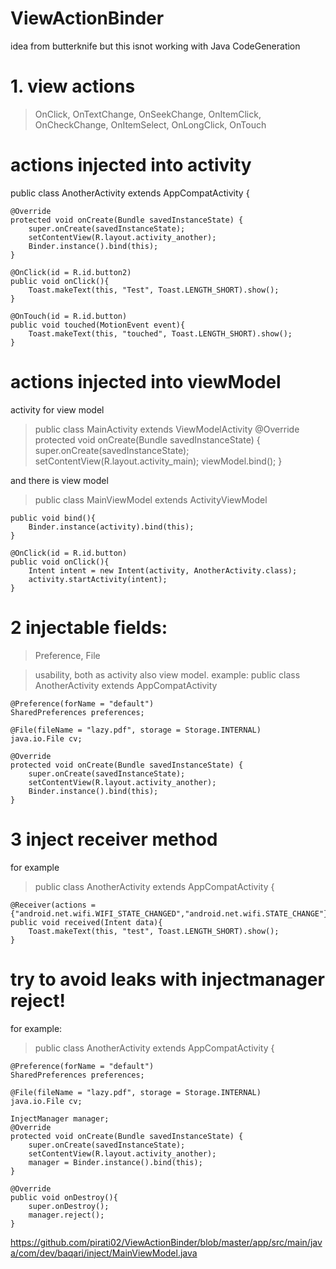 # ViewActionBinder

idea from butterknife but this isnot working with Java CodeGeneration
# 1. view actions
> OnClick, OnTextChange, OnSeekChange, OnItemClick, OnCheckChange, OnItemSelect, OnLongClick, OnTouch

# actions injected into activity
public class AnotherActivity extends AppCompatActivity {

    @Override
    protected void onCreate(Bundle savedInstanceState) {
        super.onCreate(savedInstanceState);
        setContentView(R.layout.activity_another);
        Binder.instance().bind(this);
    }

    @OnClick(id = R.id.button2)
    public void onClick(){
        Toast.makeText(this, "Test", Toast.LENGTH_SHORT).show();
    }
    
    @OnTouch(id = R.id.button)
    public void touched(MotionEvent event){
        Toast.makeText(this, "touched", Toast.LENGTH_SHORT).show();
    }

# actions injected into viewModel
 activity for view model
> public class MainActivity extends ViewModelActivity<MainViewModel>
    @Override
    protected void onCreate(Bundle savedInstanceState) {
        super.onCreate(savedInstanceState);
        setContentView(R.layout.activity_main);
        viewModel.bind();
    }

and there is view model
> public class MainViewModel extends ActivityViewModel<MainActivity>

    public void bind(){
        Binder.instance(activity).bind(this);
    }

    @OnClick(id = R.id.button)
    public void onClick(){
        Intent intent = new Intent(activity, AnotherActivity.class);
        activity.startActivity(intent);
    }

# 2 injectable fields:
> Preference, File 

> usability, both as activity also view model. example: 
public class AnotherActivity extends AppCompatActivity

    @Preference(forName = "default")
    SharedPreferences preferences;

    @File(fileName = "lazy.pdf", storage = Storage.INTERNAL)
    java.io.File cv;

    @Override
    protected void onCreate(Bundle savedInstanceState) {
        super.onCreate(savedInstanceState);
        setContentView(R.layout.activity_another);
        Binder.instance().bind(this);
    }

# 3 inject receiver method
for example
> public class AnotherActivity extends AppCompatActivity {
   
    @Receiver(actions = {"android.net.wifi.WIFI_STATE_CHANGED","android.net.wifi.STATE_CHANGE"})
    public void received(Intent data){
        Toast.makeText(this, "test", Toast.LENGTH_SHORT).show();
    }

# try to avoid leaks with injectmanager reject!
for example: 
> public class AnotherActivity extends AppCompatActivity {

    @Preference(forName = "default")
    SharedPreferences preferences;

    @File(fileName = "lazy.pdf", storage = Storage.INTERNAL)
    java.io.File cv;
    
    InjectManager manager;
    @Override
    protected void onCreate(Bundle savedInstanceState) {
        super.onCreate(savedInstanceState);
        setContentView(R.layout.activity_another);
        manager = Binder.instance().bind(this);
    }
    
    @Override
    public void onDestroy(){
        super.onDestroy();
        manager.reject();
    }
 
https://github.com/pirati02/ViewActionBinder/blob/master/app/src/main/java/com/dev/baqari/inject/MainViewModel.java
